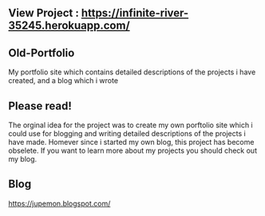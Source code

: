 ## View Project : https://infinite-river-35245.herokuapp.com/

## Old-Portfolio
My portfolio site which contains detailed descriptions of the projects i have created, and a blog which i wrote

## Please read!
The orginal idea for the project was to create my own porftolio site which i could use for blogging and writing detailed descriptions of the projects i have made. Homever since i started my own blog, this project has become obselete. If you want to learn more about my projects you should check out my blog.

## Blog
https://jupemon.blogspot.com/
